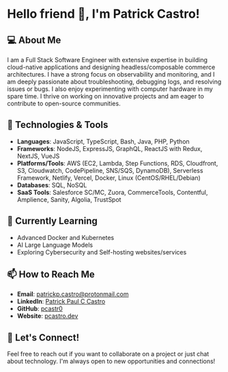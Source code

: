# Hello friend 👋, I'm Patrick Castro!

## 💻 About Me

I am a Full Stack Software Engineer with extensive expertise in building cloud-native applications and designing headless/composable commerce architectures. I have a strong focus on observability and monitoring, and I am deeply passionate about troubleshooting, debugging logs, and resolving issues or bugs. I also enjoy experimenting with computer hardware in my spare time. I thrive on working on innovative projects and am eager to contribute to open-source communities.

## 🔧 Technologies & Tools

- **Languages**: JavaScript, TypeScript, Bash, Java, PHP, Python
- **Frameworks**: NodeJS, ExpressJS, GraphQL, ReactJS with Redux, NextJS, VueJS
- **Platforms/Tools**: AWS (EC2, Lambda, Step Functions, RDS, Cloudfront, S3, Cloudwatch, CodePipeline, SNS/SQS, DynamoDB), Serverless Framework, Netlify, Vercel, Docker, Linux (CentOS/RHEL/Debian)
- **Databases**: SQL, NoSQL
- **SaaS Tools**: Salesforce SC/MC, Zuora, CommerceTools, Contentful, Amplience, Sanity, Algolia, TrustSpot

## 🌱 Currently Learning

- Advanced Docker and Kubernetes
- AI Large Language Models
- Exploring Cybersecurity and Self-hosting websites/services

## 📫 How to Reach Me

- **Email**: [patrickp.castro@protonmail.com](mailto:patrickp.castro@protonmail.com)
- **LinkedIn**: [Patrick Paul C Castro](https://www.linkedin.com/in/patrickpcastro)
- **GitHub**: [pcastr0](https://github.com/pcastr0)
- **Website**: [pcastro.dev](https://www.pcastro.dev)

## 🤝 Let's Connect!

Feel free to reach out if you want to collaborate on a project or just chat about technology. I'm always open to new opportunities and connections!
